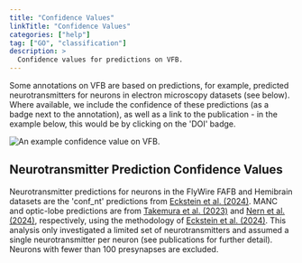 ```yaml
---
title: "Confidence Values"
linkTitle: "Confidence Values"
categories: ["help"]
tag: ["GO", "classification"]
description: >
  Confidence values for predictions on VFB.
---
```


Some annotations on VFB are based on predictions, for example, predicted neurotransmitters for neurons in electron microscopy datasets (see below). Where available, we include the confidence of these predictions (as a badge next to the annotation), as well as a link to the publication - in the example below, this would be by clicking on the 'DOI' badge.

<img src="/images/confidence_values.png" max-width="50%" alt="An example confidence value on VFB.">


## Neurotransmitter Prediction Confidence Values

Neurotransmitter predictions for neurons in the FlyWire FAFB and Hemibrain datasets are the 'conf_nt' predictions from [Eckstein et al. (2024)](http://dx.doi.org/10.1016/j.cell.2024.03.016). MANC and optic-lobe predictions are from [Takemura et al. (2023)](http://dx.doi.org/10.1101/2023.06.05.543757) and [Nern et al. (2024)](http://dx.doi.org/10.1101/2024.04.16.589741), respectively, using the methodology of [Eckstein et al. (2024)](http://dx.doi.org/10.1016/j.cell.2024.03.016). This analysis only investigated a limited set of neurotransmitters and assumed a single neurotransmitter per neuron (see publications for further detail). Neurons with fewer than 100 presynapses are excluded.

